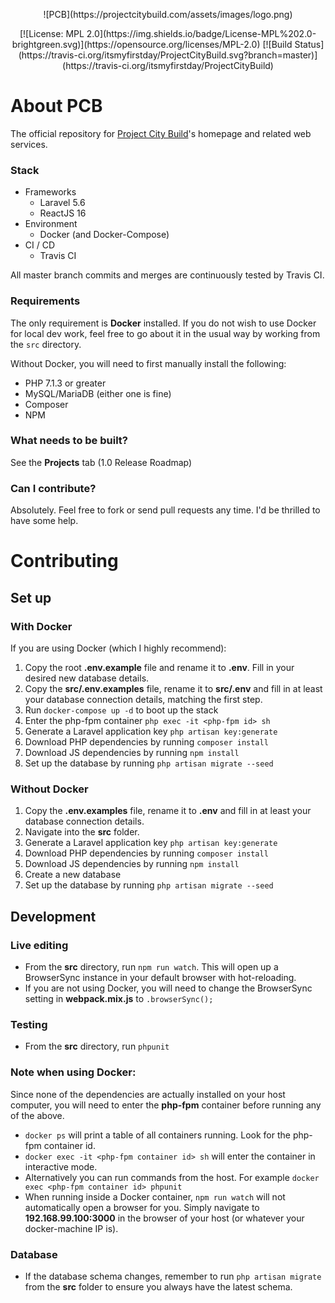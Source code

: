 <p align="center">
![PCB](https://projectcitybuild.com/assets/images/logo.png)
</p>

<p align="center">
[![License: MPL 2.0](https://img.shields.io/badge/License-MPL%202.0-brightgreen.svg)](https://opensource.org/licenses/MPL-2.0) [![Build Status](https://travis-ci.org/itsmyfirstday/ProjectCityBuild.svg?branch=master)](https://travis-ci.org/itsmyfirstday/ProjectCityBuild)
</p>

# About PCB

The official repository for [Project City Build](https://projectcitybuild.com)'s homepage and related web services.

### Stack
* Frameworks
    * Laravel 5.6
    * ReactJS 16
* Environment
    * Docker (and Docker-Compose)
* CI /  CD
    * Travis CI

All master branch commits and merges are continuously tested by Travis CI.

### Requirements
The only requirement is **Docker** installed. If you do not wish to use Docker for local dev work, feel free to go about it in the usual way by working from the `src` directory. 

Without Docker, you will need to first manually install the following:

* PHP 7.1.3 or greater
* MySQL/MariaDB (either one is fine)
* Composer
* NPM

### What needs to be built?
See the **Projects** tab (1.0 Release Roadmap)

### Can I contribute?
Absolutely. Feel free to fork or send pull requests any time. I'd be thrilled to have some help.

# Contributing
## Set up
### With Docker
If you are using Docker (which I highly recommend):
1. Copy the root **.env.example** file and rename it to **.env**. Fill in your desired new database details.
2. Copy the **src/.env.examples** file, rename it to **src/.env** and fill in at least your database connection details, matching the first step.
3. Run ``docker-compose up -d`` to boot up the stack
4. Enter the php-fpm container `php exec -it <php-fpm id> sh`
5. Generate a Laravel application key `php artisan key:generate`
6. Download PHP dependencies by running `composer install`
7. Download JS dependencies by running `npm install`
8. Set up the database by running `php artisan migrate --seed`

### Without Docker
1. Copy the **.env.examples** file, rename it to **.env** and fill in at least your database connection details.
2. Navigate into the **src** folder.
3. Generate a Laravel application key `php artisan key:generate`
4. Download PHP dependencies by running `composer install`
5. Download JS dependencies by running `npm install`
6. Create a new database
7. Set up the database by running `php artisan migrate --seed`


## Development
### Live editing
* From the **src** directory, run `npm run watch`. This will open up a BrowserSync instance in your default browser with hot-reloading. 
* If you are not using Docker, you will need to change the BrowserSync setting in **webpack.mix.js** to ``.browserSync();``

### Testing
* From the **src** directory, run `phpunit`

### Note when using Docker:
Since none of the dependencies are actually installed on your host computer, you will need to enter the **php-fpm** container before running any of the above.
* ``docker ps`` will print a table of all containers running. Look for the php-fpm container id.
* ``docker exec -it <php-fpm container id> sh`` will enter the container in interactive mode.
* Alternatively you can run commands from the host. For example ``docker exec <php-fpm container id> phpunit``
* When running inside a Docker container, ``npm run watch`` will not automatically open a browser for you. Simply navigate to **192.168.99.100:3000** in the browser of your host (or whatever your docker-machine IP is).

### Database
* If the database schema changes, remember to run ``php artisan migrate`` from the **src** folder to ensure you always have the latest schema.